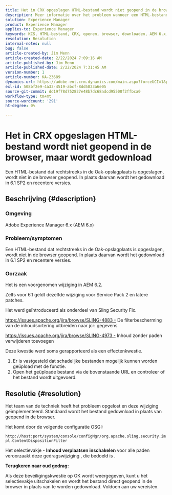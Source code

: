 ```yaml
---
title: Het in CRX opgeslagen HTML-bestand wordt niet geopend in de browser, maar wordt gedownload
description: Meer informatie over het probleem wanneer een HTML-bestand dat rechtstreeks in de eiken-opslagplaats is opgeslagen, niet in de browser wordt geopend.
solution: Experience Manager
product: Experience Manager
applies-to: Experience Manager
keywords: KCS, HTML-bestand, CRX, openen, browser, downloaden, AEM 6.x, Adobe Experience Manager 6.x, Veelgestelde vragen
resolution: Resolution
internal-notes: null
bug: false
article-created-by: Jim Menn
article-created-date: 2/22/2024 7:09:16 AM
article-published-by: Jim Menn
article-published-date: 2/22/2024 7:31:45 AM
version-number: 1
article-number: KA-23689
dynamics-url: https://adobe-ent.crm.dynamics.com/main.aspx?forceUCI=1&pagetype=entityrecord&etn=knowledgearticle&id=64fe9348-51d1-ee11-9079-6045bd006268
exl-id: 508bf2e9-4a33-4519-abcf-8dd5823a6e05
source-git-commit: dd19f78d752827e48b7dc68adcd95500f2ffbca0
workflow-type: tm+mt
source-wordcount: '291'
ht-degree: 0%

---
```


# Het in CRX opgeslagen HTML-bestand wordt niet geopend in de browser, maar wordt gedownload


Een HTML-bestand dat rechtstreeks in de Oak-opslagplaats is opgeslagen, wordt niet in de browser geopend. In plaats daarvan wordt het gedownload in 6.1 SP2 en recentere versies.

## Beschrijving {#description}


### Omgeving

Adobe Experience Manager 6.x (AEM 6.x)

### Probleem/symptomen

Een HTML-bestand dat rechtstreeks in de Oak-opslagplaats is opgeslagen, wordt niet in de browser geopend. In plaats daarvan wordt het gedownload in 6.1 SP2 en recentere versies.

### Oorzaak

Het is een voorgenomen wijziging in AEM 6.2.

Zelfs voor 6.1 geldt dezelfde wijziging voor Service Pack 2 en latere patches.

Het werd geïntroduceerd als onderdeel van Sling Security Fix.

https://issues.apache.org/jira/browse/SLING-4883 - De filterbescherming van de inhoudsortering uitbreiden naar jcr: gegevens

https://issues.apache.org/jira/browse/SLING-4973 - Inhoud zonder paden verwijderen toevoegen

Deze kwestie werd soms gerapporteerd als een effectenkwestie.

1. Er is vastgesteld dat schadelijke bestanden mogelijk kunnen worden geüpload met de functie.
2. Open het geüploade bestand via de bovenstaande URL en controleer of het bestand wordt uitgevoerd.



## Resolutie {#resolution}


Het team van de techniek heeft het probleem opgelost en deze wijziging geïmplementeerd. Standaard wordt het bestand gedownload in plaats van geopend in de browser.

Het komt door de volgende configuratie OSGI:

`http://host:port/system/console/configMgr/org.apache.sling.security.impl.ContentDispositionFilter`

Het selectievakje - <b>Inhoud verplaatsen inschakelen</b> voor alle paden veroorzaakt deze gedragswijziging , die bedoeld is .

<b>Terugkeren naar oud gedrag:</b>

Als deze beveiligingskwestie op OK wordt weergegeven, kunt u het selectievakje uitschakelen en wordt het bestand direct geopend in de browser in plaats van te worden gedownload. Voldoen aan uw vereisten.

